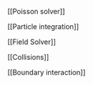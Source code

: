 [[Poisson solver]]

[[Particle integration]]

[[Field Solver]]

[[Collisions]]

[[Boundary interaction]]
